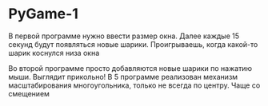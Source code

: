 # PyGame-1
В первой программе нужно ввести размер окна. Далее каждые 15 секунд будут появляться новые шарики.
Проигрываешь, когда какой-то шарик коснулся низа окна


Во второй программе просто добавляются новые шарики по нажатию мыши. Выглядит прикольно!
В 5 программе реализован механизм масштабирования многоугольника, только не всегда по центру. Чаще со смещением
